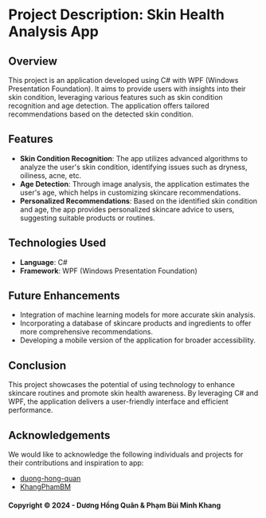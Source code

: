 # Project Description: Skin Health Analysis App

## Overview
This project is an application developed using C# with WPF (Windows Presentation Foundation). It aims to provide users with insights into their skin condition, leveraging various features such as skin condition recognition and age detection. The application offers tailored recommendations based on the detected skin condition.

## Features
- **Skin Condition Recognition**: The app utilizes advanced algorithms to analyze the user's skin condition, identifying issues such as dryness, oiliness, acne, etc.
- **Age Detection**: Through image analysis, the application estimates the user's age, which helps in customizing skincare recommendations.
- **Personalized Recommendations**: Based on the identified skin condition and age, the app provides personalized skincare advice to users, suggesting suitable products or routines.

## Technologies Used
- **Language**: C#
- **Framework**: WPF (Windows Presentation Foundation)

## Future Enhancements
- Integration of machine learning models for more accurate skin analysis.
- Incorporating a database of skincare products and ingredients to offer more comprehensive recommendations.
- Developing a mobile version of the application for broader accessibility.

## Conclusion
This project showcases the potential of using technology to enhance skincare routines and promote skin health awareness. By leveraging C# and WPF, the application delivers a user-friendly interface and efficient performance.

## Acknowledgements
We would like to acknowledge the following individuals and projects for their contributions and inspiration to app:
- [duong-hong-quan](https://github.com/duong-hong-quan)
- [KhangPhamBM](https://github.com/KhangPhamBM)




#### Copyright &#169; 2024 - Dương Hồng Quân & Phạm Bùi Minh Khang
